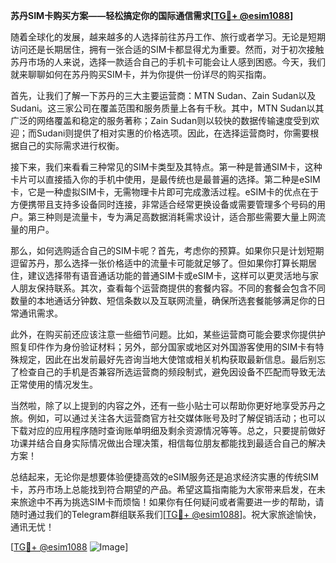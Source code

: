 **苏丹SIM卡购买方案——轻松搞定你的国际通信需求[[TG💪+ @esim1088](https://t.me/s/esim1088)]**

随着全球化的发展，越来越多的人选择前往苏丹工作、旅行或者学习。无论是短期访问还是长期居住，拥有一张合适的SIM卡都显得尤为重要。然而，对于初次接触苏丹市场的人来说，选择一款适合自己的手机卡可能会让人感到困惑。今天，我们就来聊聊如何在苏丹购买SIM卡，并为你提供一份详尽的购买指南。

首先，让我们了解一下苏丹的三大主要运营商：MTN Sudan、Zain Sudan以及Sudani。这三家公司在覆盖范围和服务质量上各有千秋。其中，MTN Sudan以其广泛的网络覆盖和稳定的服务著称；Zain Sudan则以较快的数据传输速度受到欢迎；而Sudani则提供了相对实惠的价格选项。因此，在选择运营商时，你需要根据自己的实际需求进行权衡。

接下来，我们来看看三种常见的SIM卡类型及其特点。第一种是普通SIM卡，这种卡片可以直接插入你的手机中使用，是最传统也是最普遍的选择。第二种是eSIM卡，它是一种虚拟SIM卡，无需物理卡片即可完成激活过程。eSIM卡的优点在于方便携带且支持多设备同时连接，非常适合经常更换设备或需要管理多个号码的用户。第三种则是流量卡，专为满足高数据消耗需求设计，适合那些需要大量上网流量的用户。

那么，如何选购适合自己的SIM卡呢？首先，考虑你的预算。如果你只是计划短期逗留苏丹，那么选择一张价格适中的流量卡可能就足够了。但如果你打算长期居住，建议选择带有语音通话功能的普通SIM卡或eSIM卡，这样可以更灵活地与家人朋友保持联系。其次，查看每个运营商提供的套餐内容。不同的套餐会包含不同数量的本地通话分钟数、短信条数以及互联网流量，确保所选套餐能够满足你的日常通讯需求。

此外，在购买前还应该注意一些细节问题。比如，某些运营商可能会要求你提供护照复印件作为身份验证材料；另外，部分国家或地区对外国游客使用的SIM卡有特殊规定，因此在出发前最好先咨询当地大使馆或相关机构获取最新信息。最后别忘了检查自己的手机是否兼容所选运营商的频段制式，避免因设备不匹配而导致无法正常使用的情况发生。

当然啦，除了以上提到的内容之外，还有一些小贴士可以帮助你更好地享受苏丹之旅。例如，可以通过关注各大运营商官方社交媒体账号及时了解促销活动；也可以下载对应的应用程序随时查询账单明细及剩余资源情况等等。总之，只要提前做好功课并结合自身实际情况做出合理决策，相信每位朋友都能找到最适合自己的解决方案！

总结起来，无论你是想要体验便捷高效的eSIM服务还是追求经济实惠的传统SIM卡，苏丹市场上总能找到符合期望的产品。希望这篇指南能为大家带来启发，在未来旅途中不再为挑选SIM卡而烦恼！如果你有任何疑问或者需要进一步的帮助，请随时通过我们的Telegram群组联系我们[[TG💪+ @esim1088](https://t.me/s/esim1088)]。祝大家旅途愉快，通讯无忧！

[[TG💪+ @esim1088](https://t.me/s/esim1088) ![Image](https://i.postimg.cc/4NQfJmqS/Snipaste-2025-05-13-00-14-12.png)]